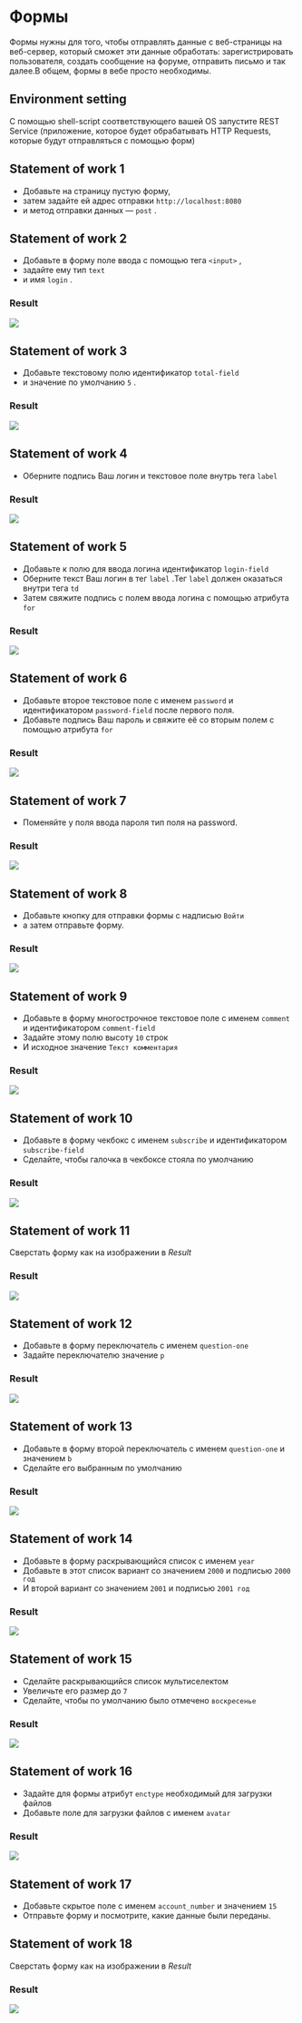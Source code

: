 # Формы
Формы нужны для того, чтобы отправлять данные с веб-страницы на веб-сервер, который сможет эти данные обработать: зарегистрировать пользователя, создать сообщение на форуме, отправить письмо и так далее.В общем, формы в вебе просто необходимы.

## Environment setting

С помощью shell-script соответствующего вашей OS запустите REST Service (приложение, которое будет обрабатывать HTTP Requests, которые будут отправляться с помощью форм)

## Statement of work 1

* Добавьте на страницу пустую форму, 
* затем задайте ей адрес отправки `http://localhost:8080` 
* и метод отправки данных — `post` .

## Statement of work 2

* Добавьте в форму поле ввода с помощью тега `<input>` , 
* задайте ему тип `text` 
* и имя `login` .

### Result

![](technical-specification-images/task2.png)

## Statement of work 3

* Добавьте текстовому полю идентификатор `total-field` 
* и значение по умолчанию `5` .

### Result

![](technical-specification-images/task3.png)

## Statement of work 4

* Оберните подпись Ваш логин и текстовое поле внутрь тега `label` 

### Result

![](technical-specification-images/task4.png)

## Statement of work 5

* Добавьте к полю для ввода логина идентификатор `login-field` 
* Оберните текст Ваш логин в тег `label` .Тег `label` должен оказаться внутри тега `td` 
* Затем свяжите подпись с полем ввода логина с помощью атрибута `for` 

### Result

![](technical-specification-images/task5.png)

## Statement of work 6

* Добавьте второе текстовое поле с именем `password` и идентификатором `password-field` после первого поля.
* Добавьте подпись Ваш пароль и свяжите её со вторым полем с помощью атрибута `for` 

### Result

![](technical-specification-images/task6.png)

## Statement of work 7

* Поменяйте у поля ввода пароля тип поля на password.

### Result

![](technical-specification-images/task7.png)

## Statement of work 8

* Добавьте кнопку для отправки формы с надписью `Войти` 
* а затем отправьте форму.

### Result

![](technical-specification-images/task8.png)

## Statement of work 9

* Добавьте в форму многострочное текстовое поле с именем `comment` и идентификатором `comment-field` 
* Задайте этому полю высоту `10` строк
* И исходное значение `Текст комментария` 

### Result

![](technical-specification-images/task9.png)

## Statement of work 10

* Добавьте в форму чекбокс с именем `subscribe` и идентификатором `subscribe-field` 
* Сделайте, чтобы галочка в чекбоксе стояла по умолчанию

### Result

![](technical-specification-images/task10.png)

## Statement of work 11

Сверстать форму как на изображении в *Result*

### Result

![](technical-specification-images/task11.png)

## Statement of work 12

* Добавьте в форму переключатель с именем `question-one` 
* Задайте переключателю значение `p` 

### Result

![](technical-specification-images/task12.png)

## Statement of work 13

* Добавьте в форму второй переключатель с именем `question-one` и значением `b` 
* Сделайте его выбранным по умолчанию

### Result

![](technical-specification-images/task13.png)

## Statement of work 14

* Добавьте в форму раскрывающийся список с именем `year` 
* Добавьте в этот список вариант со значением `2000` и подписью `2000 год` 
* И второй вариант со значением `2001` и подписью `2001 год` 

### Result

![](technical-specification-images/task14.png)

## Statement of work 15

* Сделайте раскрывающийся список мультиселектом
* Увеличьте его размер до `7` 
* Сделайте, чтобы по умолчанию было отмечено `воскресенье` 

### Result

![](technical-specification-images/task15.png)

## Statement of work 16

* Задайте для формы атрибут `enctype` необходимый для загрузки файлов
* Добавьте поле для загрузки файлов с именем `avatar` 

### Result

![](technical-specification-images/task16.png)

## Statement of work 17

* Добавьте скрытое поле с именем `account_number` и значением `15` 
* Отправьте форму и посмотрите, какие данные были переданы.

## Statement of work 18

Сверстать форму как на изображении в *Result*

### Result

![](technical-specification-images/task18.png)

